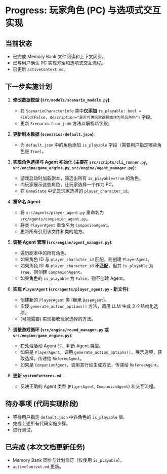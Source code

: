 # Progress: 玩家角色 (PC) 与选项式交互实现

## 当前状态

*   已完成 Memory Bank 文件阅读和上下文同步。
*   已与用户确认 PC 实现方案和选项式交互流程。
*   已更新 `activeContext.md`。

## 下一步实施计划

1.  **修改数据模型 (`src/models/scenario_models.py`)**:
    *   在 `ScenarioCharacterInfo` 类中**仅添加** `is_playable: bool = Field(False, description="是否可供玩家选择或作为陪玩角色")` 字段。
    *   更新 `Scenario.from_json` 方法以解析新字段。

2.  **更新剧本数据 (`scenarios/default.json`)**:
    *   为 `default.json` 中的角色添加 `is_playable` 字段（需要用户指定哪些角色是 `True`）。

3.  **实现角色选择与 Agent 初始化 (主要在 `src/scripts/cli_runner.py`, `src/engine/game_engine.py`, `src/engine/agent_manager.py`)**:
    *   游戏启动时加载剧本，筛选出所有 `is_playable=True` 的角色。
    *   向玩家展示这些角色，让玩家选择一个作为 PC。
    *   在 `GameState` 中记录玩家选择的 `player_character_id`。

4.  **重命名 Agent**:
    *   将 `src/agents/player_agent.py` 重命名为 `src/agents/companion_agent.py`。
    *   将类 `PlayerAgent` 重命名为 `CompanionAgent`。
    *   更新所有引用该文件和类的地方。

5.  **调整 Agent 管理 (`src/engine/agent_manager.py`)**:
    *   遍历剧本中的所有角色。
    *   如果角色 ID 与 `player_character_id` 匹配，则创建 `PlayerAgent`。
    *   如果角色 ID 与 `player_character_id` **不匹配**，但其 `is_playable` 为 `True`，则创建 `CompanionAgent`。
    *   如果角色的 `is_playable` 为 `False`，则不创建 Agent。

6.  **实现 `PlayerAgent` (`src/agents/player_agent.py` - 新文件)**:
    *   创建新的 `PlayerAgent` 类 (继承 `BaseAgent`)。
    *   实现 `generate_action_options()` 方法，调用 LLM 生成 3 个结构化选项。
    *   (可能需要) 实现接收玩家选择的方法。

7.  **调整游戏循环 (`src/engine/round_manager.py` 或 `src/engine/game_engine.py`)**:
    *   在处理活动 Agent 时，判断 Agent 类型。
    *   如果是 `PlayerAgent`，调用 `generate_action_options()`，展示选项，获取选择，传递给 `RefereeAgent`。
    *   如果是 `CompanionAgent`，调用其行动生成方法，传递给 `RefereeAgent`。

8.  **更新 `systemPatterns.md`**:
    *   反映正确的 Agent 类型 (`PlayerAgent`, `CompanionAgent`) 和交互流程。

## 待办事项 (代码实现阶段)

*   等待用户指定 `default.json` 中各角色的 `is_playable` 值。
*   完成上述所有代码实施步骤。
*   进行测试。

## 已完成 (本次文档更新任务)

*   Memory Bank 同步与计划修订（仅使用 `is_playable`）。
*   `activeContext.md` 更新。
